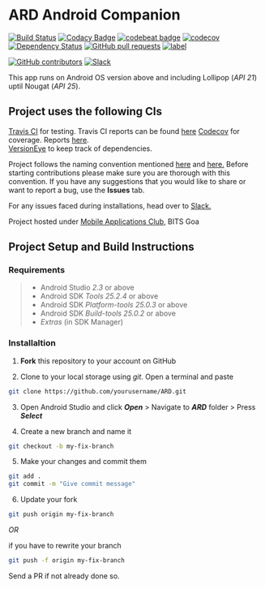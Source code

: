 # ARD Android Companion
[![Build Status](https://travis-ci.org/MobileApplicationsClub/ARD.svg?branch=master)](https://travis-ci.org/MobileApplicationsClub/ARD)
[![Codacy Badge](https://api.codacy.com/project/badge/Grade/1fc788215a9b42b3bb6354ae0a1ac7ce)](https://www.codacy.com/app/kukreja-vikramaditya/ARD?utm_source=github.com&utm_medium=referral&utm_content=MobileApplicationsClub/ARD&utm_campaign=badger)
[![codebeat badge](https://codebeat.co/badges/0ecdbf2c-7c80-48cf-b66e-a3e4c1090546)](https://codebeat.co/projects/github-com-mobileapplicationsclub-ard-master)
[![codecov](https://codecov.io/gh/MobileApplicationsClub/ARD/branch/master/graph/badge.svg?token=aoOIeczRVC)](https://codecov.io/gh/MobileApplicationsClub/ARD)
[![Dependency Status](https://www.versioneye.com/user/projects/5949512e6725bd0063d1dac5/badge.svg?style=flat-square)](https://www.versioneye.com/user/projects/5949512e6725bd0063d1dac5)
[![GitHub pull requests](https://img.shields.io/github/issues-pr/MobileApplicationsClub/ARD.svg)](https://github.com/MobileApplicationsClub/ARD/pulls)
[![label](https://img.shields.io/github/issues-raw/MobileApplicationsClub/ARD/approved.svg)](https://github.com/MobileApplicationsClub/ARD/issues?q=is%3Aopen+is%3Aissue+label%3Aapproved)

[![GitHub contributors](https://img.shields.io/github/contributors/MobileApplicationsClub/ARD.svg)](https://github.com/MobileApplicationsClub/ARD/graphs/contributors)
[![Slack](https://img.shields.io/badge/Slack-join%20chat-brightgreen.svg)](https://join.slack.com/macbitsgoa/shared_invite/MjAxNDMzNzM0NjEwLTE0OTgwNjc4NDAtMmVmMWQyZjk2MA)

This app runs on Android OS version above and including Lollipop (*API 21*) uptil Nougat (*API 25*).

## Project uses the following CIs
[Travis CI](https://www.travis-ci.org) for testing. Travis CI reports can be found [here](https://travis-ci.org/MobileApplicationsClub/ARD)
[Codecov](https://codecov.io/gh) for coverage. Reports [here](https://codecov.io/gh/MobileApplicationsClub/ARD).<br>
[VersionEye](https://www.versioneye.com/user/projects/5949512e6725bd0063d1dac5?child=summary)  to keep track of dependencies.


 Project follows the naming convention mentioned [here](http://jeroenmols.com/blog/2016/03/07/resourcenaming/) and [here.](https://github.com/ribot/android-guidelines/blob/master/project_and_code_guidelines.md) Before starting contributions please make sure you are thorough with this convention. If you have any suggestions that you would like to share or want to report a bug, use the **Issues** tab.

For any issues faced during installations, head over to [Slack.](https://macbitsgoa.slack.com)

Project hosted under [Mobile Applications Club](https://github.com/MobileApplicationsClub), BITS Goa

## Project Setup and Build Instructions

### Requirements

> - Android Studio *2.3* or above
> - Android SDK *Tools 25.2.4* or above
> - Android SDK *Platform-tools 25.0.3* or above
> - Android SDK *Build-tools 25.0.2* or above
> - *Extras* (in SDK Manager)

### Installaltion

1. **Fork** this repository to your account on GitHub
 
2. Clone to your local storage using *git*. Open a terminal and paste

```bash
git clone https://github.com/yourusername/ARD.git
```

3. Open Android Studio and click ***Open*** > Navigate to ***ARD***  folder > Press ***Select***

4. Create a new branch and name it 

```bash
git checkout -b my-fix-branch
```

5. Make your changes and commit them
```bash
git add .
git commit -m "Give commit message"
```

6. Update your fork

```bash
git push origin my-fix-branch
```
_OR_

if you have to rewrite your branch

```bash
git push -f origin my-fix-branch
```

Send a PR if not already done so.


